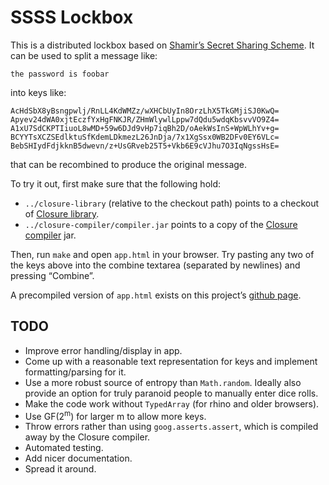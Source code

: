 # SSSS Lockbox

This is a distributed lockbox based on [Shamir&rsquo;s Secret
Sharing Scheme][ssss]. It can be used to split a message like:

    the password is foobar

into keys like:

    AcHdSbX8yBsngpwlj/RnLL4KdWMZz/wXHCbUyIn8OrzLhX5TkGMjiSJ0KwQ=
    Apyev24dWA0xjtEczfYxHgFNKJR/ZHmWlywlLppw7dQdu5wdqKbsvvVO9Z4=
    A1xU7SdCKPTIiuoL8wMD+59w6DJd9vHp7iqBh2D/oAekWsInS+WpWLhYv+g=
    BCYYTsXCZSEdlktuSfKdemLDkmezL26JnDja/7x1XgSsx0WB2DFv0EY6VLc=
    BebSHIydFdjkknB5dwevn/z+UsGRveb25T5+Vkb6E9cVJhu7O3IqNgssHsE=

that can be recombined to produce the original message.

To try it out, first make sure that the following hold:

- `../closure-library` (relative to the checkout
  path) points to a checkout of [Closure library][].
- `../closure-compiler/compiler.jar` points to a copy
  of the [Closure compiler][] jar.

Then, run `make` and open `app.html` in your browser. Try
pasting any two of the keys above into the combine textarea
(separated by newlines) and pressing &ldquo;Combine&rdquo;.

A precompiled version of `app.html` exists
on this project&rsquo;s [github page][].

## TODO

- Improve error handling/display in app.
- Come up with a reasonable text representation for keys and implement
  formatting/parsing for it.
- Use a more robust source of entropy than `Math.random`. Ideally also
  provide an option for truly paranoid people to manually enter dice rolls.
- Make the code work without `TypedArray` (for rhino and older browsers).
- Use GF(2<sup>m</sup>) for larger m to allow more keys.
- Throw errors rather than using `goog.asserts.assert`,
  which is compiled away by the Closure compiler.
- Automated testing.
- Add nicer documentation.
- Spread it around.


[closure library]:  http://code.google.com/p/closure-library  "Closure Library"
[closure compiler]: http://code.google.com/p/closure-compiler "Closure Compiler"
[github page]:      http://mrdomino.github.com/lockbox/       "SSSS Lockbox"
[ssss]:             https://en.wikipedia.org/wiki/Shamir's_Secret_Sharing
    "Shamir's Secret Sharing Scheme"

